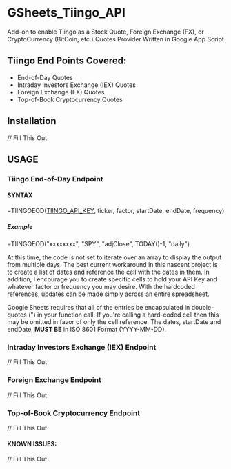 # GSheets_Tiingo_API
Add-on to enable Tiingo as a Stock Quote, Foreign Exchange (FX), or CryptoCurrency (BitCoin, etc.) Quotes Provider Written in Google App Script

## Tiingo End Points Covered:

* End-of-Day Quotes
* Intraday Investors Exchange (IEX) Quotes
* Foreign Exchange (FX) Quotes
* Top-of-Book Cryptocurrency Quotes

## Installation

// Fill This Out

## USAGE

### Tiingo End-of-Day Endpoint

#### SYNTAX
  =TIINGOEOD(<a href="https://www.tiingo.com/account/api/token">TIINGO_API_KEY</a>, ticker, factor, startDate, endDate, frequency)
  
##### Example
  =TIINGOEOD("xxxxxxxx", "SPY", "adjClose", TODAY()-1, "daily")
  
At this time, the code is not set to iterate over an array to display the output from multiple days. The best current workaround in this nascent project is to create a list of dates and reference the cell with the dates in them. In addition, I encourage you to create specific cells to hold your API Key and whatever factor or frequency you may desire. With the hardcoded references, updates can be made simply across an entire spreadsheet.

Google Sheets requires that all of the entries be encapsulated in double-quotes (") in your function call. If you're calling a hard-coded cell then this may be omitted in favor of only the cell reference. The dates, startDate and endDate, <b> MUST BE</b> in ISO 8601 Format (YYYY-MM-DD).

### Intraday Investors Exchange (IEX) Endpoint

// Fill This Out

### Foreign Exchange Endpoint

// Fill This Out

### Top-of-Book Cryptocurrency Endpoint

// Fill This Out

#### KNOWN ISSUES:

// Fill This Out
